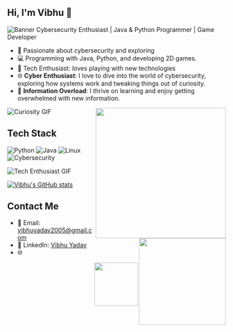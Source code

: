 ## Hi, I'm Vibhu 👋
![Banner](https://plus.unsplash.com/premium_photo-1714618835760-5b2175ad3249?q=80&w=2689&auto=format&fit=crop&ixlib=rb-4.0.3&ixid=M3wxMjA3fDB8MHxwaG90by1wYWdlfHx8fGVufDB8fHx8fA%3D%3D)
Cybersecurity Enthusiast | Java & Python Programmer | Game Developer
- 🔐 Passionate about cybersecurity and exploring
- 💻 Programming with Java, Python, and developing 2D games.
- 👾 Tech Enthusiast: loves playing with new technologies
- 🌐 **Cyber Enthusiast**: I love to dive into the world of cybersecurity, exploring how systems work and tweaking things out of curiosity.
- 🧠 **Information Overload**: I thrive on learning and enjoy getting overwhelmed with new information.
  
![Curiosity GIF](https://media.giphy.com/media/3oEjHECc1GftirnHZm/giphy.gif?cid=790b7611ns59g4evrrnqniehqkxo0oul79dd6jp20omc23ft&ep=v1_gifs_search&rid=giphy.gif&ct=g) 
<img src="https://media.giphy.com/media/2i7jspnRBYgg6v4Oki/giphy.gif?cid=ecf05e47vy36lwztw8pem2mit2iw0z1c6gnq9ph6vqaqeyey&ep=v1_gifs_search&rid=giphy.gif&ct=g" align="right" width="300" height="300"> 

## Tech Stack

![Python](https://img.shields.io/badge/-Python-3776AB?style=flat&logo=python&logoColor=white) 
![Java](https://img.shields.io/badge/-Java-007396?style=flat&logo=java&logoColor=white) 
![Linux](https://img.shields.io/badge/-Linux-FCC624?style=flat&logo=linux&logoColor=black) 
![Cybersecurity](https://img.shields.io/badge/-Cybersecurity-009688?style=flat&logo=security&logoColor=white) 


![Tech Enthusiast GIF](https://media.giphy.com/media/v7WM6sLcnGIc8/giphy.gif?cid=ecf05e47xlnlwkoq8rklw5npthgvyv9tiyyxn42nwf1vtjuw&ep=v1_gifs_search&rid=giphy.gif&ct=g)
 
<img src="https://media.giphy.com/media/2i7jspnRBYgg6v4Oki/giphy.gif?cid=ecf05e47vy36lwztw8pem2mit2iw0z1c6gnq9ph6vqaqeyey&ep=v1_gifs_search&rid=giphy.gif&ct=g" align="right" width="200" height="200"> 

[![Vibhu's GitHub stats](https://github-readme-stats.vercel.app/api?username=VibhuYadav2005&theme=radical)](https://github.com/anuraghazra/github-readme-stats) 

## Contact Me
- 📧 Email: [vibhuyadav2005@gmail.com](mailto:vibhuyadav2005@gmail.com)
- 💼 LinkedIn: [Vibhu Yadav](https://www.linkedin.com/in/vibhu-yadav-77b51b29a/)
- 🌐  
<img src="https://media.giphy.com/media/2i7jspnRBYgg6v4Oki/giphy.gif?cid=ecf05e47vy36lwztw8pem2mit2iw0z1c6gnq9ph6vqaqeyey&ep=v1_gifs_search&rid=giphy.gif&ct=g" align="right" width="100" height="100">

